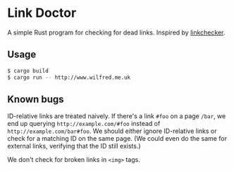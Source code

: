 # Link Doctor

A simple Rust program for checking for dead links. Inspired by
[linkchecker](http://wummel.github.io/linkchecker/).

## Usage

```bash
$ cargo build
$ cargo run -- http://www.wilfred.me.uk
```

## Known bugs

ID-relative links are treated naively. If there's a link `#foo` on a page `/bar`,
we end up querying `http://example.com/#foo` instead of
`http://example.com/bar#foo`. We should either ignore ID-relative
links or check for a matching ID on the same page. (We could even do
the same for external links, verifying that the ID still exists.)

We don't check for broken links in `<img>` tags.
